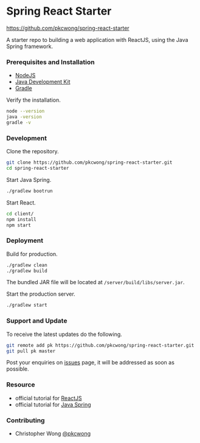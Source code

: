# Spring React Starter

https://github.com/pkcwong/spring-react-starter

A starter repo to building a web application with ReactJS, using the Java Spring framework.

### Prerequisites and Installation

- [NodeJS](https://nodejs.org/en/)
- [Java Development Kit](https://www.oracle.com/technetwork/java/javase/downloads/index.html)
- [Gradle](https://gradle.org/)

Verify the installation.

```bash
node --version
java -version
gradle -v
```

### Development

Clone the repository.

```bash
git clone https://github.com/pkcwong/spring-react-starter.git
cd spring-react-starter
```

Start Java Spring.

```bash
./gradlew bootrun
```

Start React.

```bash
cd client/
npm install
npm start
```

### Deployment

Build for production.

```bash
./gradlew clean
./gradlew build
```

The bundled JAR file will be located at ```/server/build/libs/server.jar```.

Start the production server.

```bash
./gradlew start
```

### Support and Update

To receive the latest updates do the following.

```bash
git remote add pk https://github.com/pkcwong/spring-react-starter.git
git pull pk master
```

Post your enquiries on [issues](https://github.com/pkcwong/spring-react-starter/issues) page, it will be addressed as soon as possible.

### Resource

- official tutorial for [ReactJS](https://reactjs.org/)
- official tutorial for [Java Spring](https://spring.io/guides)

### Contributing

- Christopher Wong [@pkcwong](https://github.com/pkcwong)
